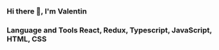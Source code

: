 ### Hi there 👋, I'm Valentin
### Language and Tools React, Redux, Typescript, JavaScript, HTML, CSS
